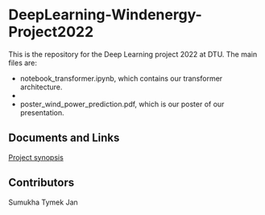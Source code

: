 # DeepLearning-Windenergy-Project2022
This is the repository for the Deep Learning project 2022 at DTU.
The main files are:
* notebook_transformer.ipynb, which contains our transformer architecture.
*
* poster_wind_power_prediction.pdf, which is our poster of our presentation.


## Documents and Links

[Project synopsis](https://docs.google.com/document/d/1sX7zg5gI7iybi_oliVDsG7LPZ-aQ342H4vZHodTKxok/edit)<br>

## Contributors
Sumukha
Tymek
Jan
